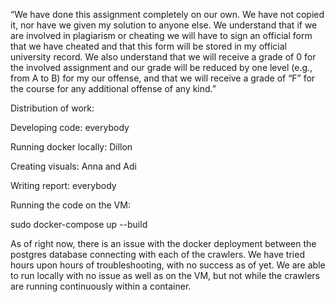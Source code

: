 “We have done this assignment completely on our own. We have not copied it, nor have
we given my solution to anyone else. We understand that if we are involved in plagiarism
or cheating we will have to sign an official form that we have cheated and that this form
will be stored in my official university record. We also understand that we will receive a
grade of 0 for the involved assignment and our grade will be reduced by one level (e.g.,
from A to B) for my our offense, and that we will receive a grade of “F” for the course
for any additional offense of any kind.”

Distribution of work:

Developing code: everybody

Running docker locally: Dillon

Creating visuals: Anna and Adi

Writing report: everybody

Running the code on the VM:

sudo docker-compose up --build

As of right now, there is an issue with the docker deployment between the postgres database connecting with each of the crawlers.
We have tried hours upon hours of troubleshooting, with no success as of yet.
We are able to run locally with no issue as well as on the VM, but not while the crawlers are running continuously
within a container.
